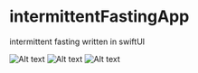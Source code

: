 # intermittentFastingApp
intermittent fasting written in swiftUI 

![Alt text](intermittentFastingApp/Images/FastingApp1.jpg)
![Alt text](intermittentFastingApp/Images/FastingApp2.jpg)
![Alt text](intermittentFastingApp/Images/FastingApp3.jpg)


